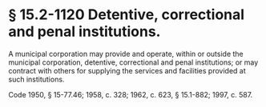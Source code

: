 # § 15.2-1120 Detentive, correctional and penal institutions.

<p>A municipal corporation may provide and operate, within or outside the municipal corporation, detentive, correctional and penal institutions; or may contract with others for supplying the services and facilities provided at such institutions.</p><p>Code 1950, § 15-77.46; 1958, c. 328; 1962, c. 623, § 15.1-882; 1997, c. 587.</p>